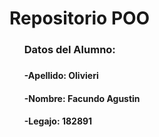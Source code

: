 <h1>Repositorio POO</h1>
<ul>
  <h3>Datos del Alumno:<h3>
  <h4>-Apellido: Olivieri</h4>
  <h4>-Nombre: Facundo Agustin</h4>
  <h4>-Legajo: 182891</h4>
  </ul>
